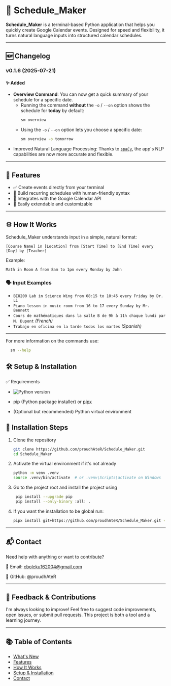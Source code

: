 # 📅 Schedule_Maker

**Schedule_Maker** is a terminal-based Python application that helps you quickly create Google Calendar events. Designed
for speed and flexibility, it turns natural language inputs into structured calendar schedules.

---

## 🆕 Changelog

### v0.1.6 (2025‑07‑21)

#### ✨ Added

- **Overview Command**: You can now get a quick summary of your schedule for a specific date.
    - Running the command **without** the `-o` / `--on` option shows the schedule for **today** by default:
      ```bash
      sm overview
      ```
    - Using the `-o` / `--on` option lets you choose a specific date:
      ```bash
      sm overview -o tomorrow
      ```
- Improved Natural Language Processing: Thanks to [`spaCy`](https://spacy.io/), the app's NLP capabilities are now more
  accurate and flexible.

---

## 🚀 Features

- ✅ Create events directly from your terminal
- 📆 Build recurring schedules with human-friendly syntax
- 🔌 Integrates with the Google Calendar API
- 🧩 Easily extendable and customizable

---

## ⚙️ How It Works

Schedule_Maker understands input in a simple, natural format:

```
[Course Name] in [Location] from [Start Time] to [End Time] every [Day] by [Teacher]
```

Example:

```
Math in Room A from 8am to 1pm every Monday by John
```

### 🗣️ Input Examples

- `BIO200 Lab in Science Wing from 08:15 to 10:45 every Friday by Dr. Li`
- `Piano lesson in music room from 16 to 17 every Sunday by Mr. Bennett`
- `Cours de mathématiques dans la salle B de 9h à 11h chaque lundi par M. Dupont` *(French)*
- `Trabajo en oficina en la tarde todos los martes` *(Spanish)*

---

For more information on the commands use:

   ```bash
     sm --help
   ```

## 🛠️ Setup & Installation

✅ Requirements

- ![Python version](https://img.shields.io/badge/python-3.10%2B-blue)

- pip (Python package installer)
  or [pipx](https://pypa.github.io/pipx/)

- (Optional but recommended) Python virtual environment

## 🔧 Installation Steps

1. Clone the repository
   ```bash
   git clone https://github.com/proudhAteR/Schedule_Maker.git
   cd Schedule_Maker
   ```

2. Activate the virtual environment if it's not already

   ```bash
   python -m venv .venv
   source .venv/bin/activate  # or .venv\Scripts\activate on Windows
   ````

3. Go to the project root and install the project using

   ```bash
    pip install --upgrade pip
    pip install --only-binary :all: .
   ````
4. If you want the installation to be global run:
   ```bash 
   pipx install git+https://github.com/proudhAteR/Schedule_Maker.git --pip-args="--only-binary :all:"
    ```

---

## 📬 Contact

Need help with anything or want to contribute?

📧 Email: cboleku162004@gmail.com

💬 GitHub: @proudhAteR

---

## 🙏 Feedback & Contributions

I'm always looking to improve!
Feel free to suggest code improvements, open issues, or submit pull requests.
This project is both a tool and a learning journey.

---

## 📚 Table of Contents

- [What's New](#-changelog)
- [Features](#-features)
- [How It Works](#-how-it-works)
- [Setup & Installation](#-setup--installation)
- [Contact](#-contact)
